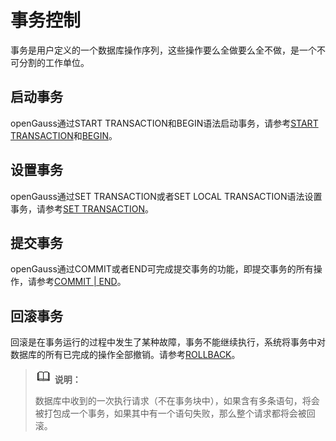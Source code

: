 # 事务控制

事务是用户定义的一个数据库操作序列，这些操作要么全做要么全不做，是一个不可分割的工作单位。

## 启动事务<a name="zh-cn_topic_0283137498_zh-cn_topic_0237122048_zh-cn_topic_0059777755_s3ab706d683324555abdbac06900a4266"></a>

openGauss通过START TRANSACTION和BEGIN语法启动事务，请参考[START TRANSACTION](START-TRANSACTION.md)和[BEGIN](BEGIN.md)。

## 设置事务<a name="zh-cn_topic_0283137498_zh-cn_topic_0237122048_zh-cn_topic_0059777755_safc73bb82c674a69a44e59eca4831fb1"></a>

openGauss通过SET TRANSACTION或者SET LOCAL TRANSACTION语法设置事务，请参考[SET TRANSACTION](SET-TRANSACTION.md)。

## 提交事务<a name="zh-cn_topic_0283137498_zh-cn_topic_0237122048_zh-cn_topic_0059777755_sf5fd4452e6f74585b579cf647848bd85"></a>

openGauss通过COMMIT或者END可完成提交事务的功能，即提交事务的所有操作，请参考[COMMIT | END](COMMIT-END.md)。

## 回滚事务<a name="zh-cn_topic_0283137498_zh-cn_topic_0237122048_zh-cn_topic_0059777755_s052521b534034da28939ba0395454da2"></a>

回滚是在事务运行的过程中发生了某种故障，事务不能继续执行，系统将事务中对数据库的所有已完成的操作全部撤销。请参考[ROLLBACK](ROLLBACK.md)。

>![](public_sys-resources/icon-note.png) **说明：** 
>
>数据库中收到的一次执行请求（不在事务块中），如果含有多条语句，将会被打包成一个事务，如果其中有一个语句失败，那么整个请求都将会被回滚。

